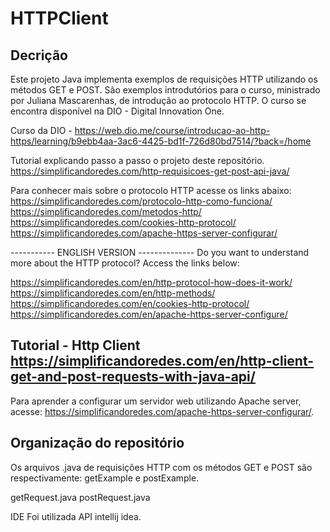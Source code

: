 # HTTPClient

Decrição
---------
Este projeto Java implementa exemplos de requisições HTTP utilizando os métodos GET e POST.
São exemplos introdutórios para o curso, ministrado por Juliana Mascarenhas, de introdução ao protocolo HTTP.
O curso se encontra disponível na DIO - Digital Innovation One.

Curso da DIO - https://web.dio.me/course/introducao-ao-http-https/learning/b9ebb4aa-3ac6-4425-bd1f-726d80bd7514/?back=/home

Tutorial explicando passo a passo o projeto deste repositório.
https://simplificandoredes.com/http-requisicoes-get-post-api-java/

Para conhecer mais sobre o protocolo HTTP acesse os links abaixo:
https://simplificandoredes.com/protocolo-http-como-funciona/
https://simplificandoredes.com/metodos-http/
https://simplificandoredes.com/cookies-http-protocol/
https://simplificandoredes.com/apache-https-server-configurar/

----------- ENGLISH VERSION --------------
Do you want to understand more about the HTTP protocol? Access the links below:

https://simplificandoredes.com/en/http-protocol-how-does-it-work/
https://simplificandoredes.com/en/http-methods/
https://simplificandoredes.com/en/cookies-http-protocol/
https://simplificandoredes.com/en/apache-https-server-configure/

Tutorial - Http Client
https://simplificandoredes.com/en/http-client-get-and-post-requests-with-java-api/
-------------------------------------------

Para aprender a configurar um servidor web utilizando Apache server, acesse: https://simplificandoredes.com/apache-https-server-configurar/.


Organização do repositório
---------------------------
Os arquivos .java de requisições HTTP com os métodos GET e POST são respectivamente: getExample e postExample.

getRequest.java
postRequest.java

IDE
Foi utilizada API intellij idea.